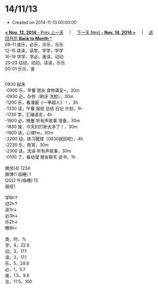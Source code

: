 # 14/11/13

- Created on 2014-11-13 00:00:00

[**< Nov. 12, 2014** - Prev 上一天](_archived/lifelogs/2014/11/d12.md) &nbsp; &nbsp; | &nbsp; &nbsp; [下一天 Next - **Nov. 14, 2014 >**](_archived/lifelogs/2014/11/d14.md) &nbsp; &nbsp; |  &nbsp; &nbsp; [返回月历 **Back to Month ^**](_archived/lifelogs/2014/11/index.md)
<br/>08-11 废乐，必乐，乐乐，乐乐<br clear="none"/>12-15 读读，读学，学学，学学<br clear="none"/>16-19 学学，学必，废读，动动<br clear="none"/>20-23 动动，动动，读读，乐乐<br clear="none"/>00-01 乐乐，废<div><br clear="none"/></div>0830 起床<br clear="none"/>-0900 乐，早餐 朋友 食物满足~，30m<br clear="none"/>-0930 必，杂务（刷牙 洗脸），30m<br clear="none"/>-1200 乐，看漫画《一拳超人》！，3h<br clear="none"/>-1330 读，午餐 报纸 总结 日记 计划，1h<br clear="none"/>-1730 学，汇编语言，4h<br clear="none"/>-1800 必，晚餐 听有声故事 准备，30m<br clear="none"/>-1830 废，今天的打断太多了！，30m<br clear="none"/>-1900 读，心理fm，30m<br clear="none"/>-2200 动，练习毽球（0930就回吧），4h<br clear="none"/>-2230 乐，夜宵，30m<br clear="none"/>-2300 读，洗澡 听有声故事，30m<br clear="none"/>-0100 了，看动漫 朋友聊天 读书，1h<div><br clear="none"/></div>微信(4) 1234<br clear="none"/>微博(1 临睡) 1<br clear="none"/>QQ(2 午/临睡) 12<br clear="none"/>报纸1<div><br clear="none"/></div>学6h↑<br clear="none"/>动2h↑<br clear="none"/>读1h↓<br clear="none"/>必3h↓<br clear="none"/>乐2h↓<br clear="none"/>睡8h=<div><br clear="none"/></div>类，时，%<br clear="none"/>学，4，22.6<br clear="none"/>动，3，17.1<br clear="none"/>读，3，17.1<br clear="none"/>乐，5，28.6<br clear="none"/>必，1，5.7<br clear="none"/>废，1.5，8.6<br clear="none"/>总，17.5，100</div>
